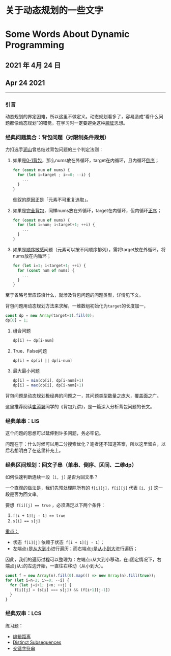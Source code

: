 # 关于动态规划的一些文字

# Some Words About Dynamic Programming

## 2021 年 4月 24 日

## Apr 24 2021

---

### 引言

动态规划的界定困难，所以这里不做定义。动态规划看多了，容易造成“看什么问题都像动态规划”的错觉，在学习时一定要避免这种<u>魔怔</u>思想。

### 经典问题集合：背包问题（对限制条件规划）

力扣选手[润山](https://leetcode-cn.com/problems/combination-sum-iv/solution/xi-wang-yong-yi-chong-gui-lu-gao-ding-bei-bao-wen-/)曾总结过背包问题的三个判定法则：

1. 如果是<u>0-1背包</u>，那么nums放在外循环，target在内循环，且内循环<u>倒序</u>；

   ```javascript
   for (const num of nums) {
     for (let i=target ; i>=0; --i) {
       ...
     }
   }
   ```

   倒叙的原因正是「元素不可重复选取」。

2. 如果是<u>完全背包</u>，同样nums放在外循环，target在内循环，但内循环<u>正序</u>；

   ```javascript
   for (const num of nums) {
     for (let i=num; i<target+1; ++i) {
       ...
     }
   }
   ```

3. 如果是<u>顺序敏感</u>问题（元素可以按不同顺序排列），需将target放在外循环，将nums放在内循环；

   ```javascript
   for (let i=1; i<target+1; ++i) {
     for (const num of nums) {
       ...
     }
   }
   ```

至于省略号里应该填什么，就涉及背包问题的问题类型，详情见下文。

背包问题用动态规划方法来求解，一维数组初始化为`target`的长度加一，

```javascript
const dp = new Array(target+1).fill(0);
dp[0] = 1;
```

1. 组合问题

   ```javascript
   dp[i] += dp[i-num]
   ```

2. True、False问题

   ```
   dp[i] = dp[i] || dp[i-num]
   ```

3. 最大最小问题

   ```javascript
   dp[i] = min(dp[i], dp[i-num]+1)
   dp[i] = max(dp[i], dp[i-num]+1)
   ```

背包问题是动态规划极经典的问题之一，其问题类型数量之庞大，覆盖面之广。

这里推荐阅读[崔添翼](https://www.linkedin.com/in/tianyicui/)同学的《背包九讲》，是一篇深入分析背包问题的长文。

### 经典单串：LIS

这个问题的思想可以延伸到许多问题，务必牢记。

问题在于：什么时候可以用二分搜索优化？笔者还不知道答案，所以这里留白，以后若想明白了在这里补充上。

### 经典区间规划：回文子串（单串、倒序、区间、二维dp）

如何快速判断连续一段` [i, j]` 是否为回文串？

一个直观的做法是，我们先预处理除所有的 `f[i][j]`，`f[i][j]` 代表 `[i, j]` 这一段是否为回文串。

要想` f[i][j] == true` ，必须满足以下两个条件：

1. `f[i + 1][j - 1] == true`
2. `s[i] == s[j]`

<u>重点：</u>

- 状态` f[i][j]` 依赖于状态` f[i + 1][j - 1]`；
- 左端点` i `是<u>从大到小</u>进行遍历；而右端点` j `是<u>从小到大</u>进行遍历；

因此，我们的遍历过程可以整理为：左端点` i `从大到小移动，在` i `固定情况下，右端点` j `从` i `的左边开始，一直往右移动（从小到大）。

```JavaScript
const f = new Array(n).fill(0).map(() => new Array(n).fill(true));
for (let i=n-2; i>=0; --i) {
  for (let j=i+1; j<n; ++j) {
    f[i][j] = (s[i] === s[j]) && (f[i+1][j-1])
  }
}
```

### 经典双串：LCS



练习题：

- [编辑距离](https://leetcode-cn.com/problems/edit-distance/)
- [Distinct Subsequences](https://leetcode-cn.com/problems/distinct-subsequences/)
- [交错字符串](https://leetcode-cn.com/problems/interleaving-string/)

